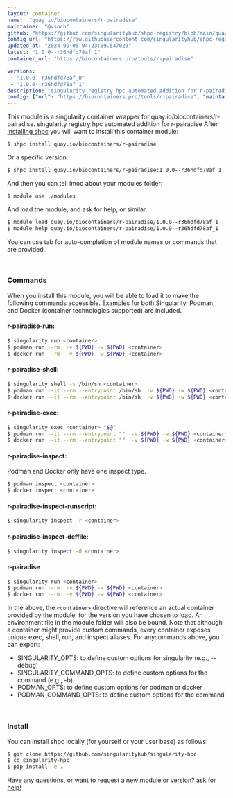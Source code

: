 ```yaml
---
layout: container
name:  "quay.io/biocontainers/r-pairadise"
maintainer: "@vsoch"
github: "https://github.com/singularityhub/shpc-registry/blob/main/quay.io/biocontainers/r-pairadise/container.yaml"
config_url: "https://raw.githubusercontent.com/singularityhub/shpc-registry/main/quay.io/biocontainers/r-pairadise/container.yaml"
updated_at: "2024-09-05 04:23:09.547029"
latest: "1.0.0--r36hdfd78af_1"
container_url: "https://biocontainers.pro/tools/r-pairadise"

versions:
 - "1.0.0--r36hdfd78af_0"
 - "1.0.0--r36hdfd78af_1"
description: "singularity registry hpc automated addition for r-pairadise"
config: {"url": "https://biocontainers.pro/tools/r-pairadise", "maintainer": "@vsoch", "description": "singularity registry hpc automated addition for r-pairadise", "latest": {"1.0.0--r36hdfd78af_1": "sha256:bd1de5d47374a92d0f17ca38d4e2aff725b97eb7d57ee7b9620d4f91c00e9be1"}, "tags": {"1.0.0--r36hdfd78af_0": "sha256:c292a459567f7daa0303ad96df135289454e0293da14e3012f084a771d50e8f6", "1.0.0--r36hdfd78af_1": "sha256:bd1de5d47374a92d0f17ca38d4e2aff725b97eb7d57ee7b9620d4f91c00e9be1"}, "docker": "quay.io/biocontainers/r-pairadise"}
---
```


This module is a singularity container wrapper for quay.io/biocontainers/r-pairadise.
singularity registry hpc automated addition for r-pairadise
After [installing shpc](#install) you will want to install this container module:


```bash
$ shpc install quay.io/biocontainers/r-pairadise
```

Or a specific version:

```bash
$ shpc install quay.io/biocontainers/r-pairadise:1.0.0--r36hdfd78af_1
```

And then you can tell lmod about your modules folder:

```bash
$ module use ./modules
```

And load the module, and ask for help, or similar.

```bash
$ module load quay.io/biocontainers/r-pairadise/1.0.0--r36hdfd78af_1
$ module help quay.io/biocontainers/r-pairadise/1.0.0--r36hdfd78af_1
```

You can use tab for auto-completion of module names or commands that are provided.

<br>

### Commands

When you install this module, you will be able to load it to make the following commands accessible.
Examples for both Singularity, Podman, and Docker (container technologies supported) are included.

#### r-pairadise-run:

```bash
$ singularity run <container>
$ podman run --rm  -v ${PWD} -w ${PWD} <container>
$ docker run --rm  -v ${PWD} -w ${PWD} <container>
```

#### r-pairadise-shell:

```bash
$ singularity shell -s /bin/sh <container>
$ podman run --it --rm --entrypoint /bin/sh  -v ${PWD} -w ${PWD} <container>
$ docker run --it --rm --entrypoint /bin/sh  -v ${PWD} -w ${PWD} <container>
```

#### r-pairadise-exec:

```bash
$ singularity exec <container> "$@"
$ podman run --it --rm --entrypoint ""  -v ${PWD} -w ${PWD} <container> "$@"
$ docker run --it --rm --entrypoint ""  -v ${PWD} -w ${PWD} <container> "$@"
```

#### r-pairadise-inspect:

Podman and Docker only have one inspect type.

```bash
$ podman inspect <container>
$ docker inspect <container>
```

#### r-pairadise-inspect-runscript:

```bash
$ singularity inspect -r <container>
```

#### r-pairadise-inspect-deffile:

```bash
$ singularity inspect -d <container>
```



#### r-pairadise

```bash
$ singularity run <container>
$ podman run --rm  -v ${PWD} -w ${PWD} <container>
$ docker run --rm  -v ${PWD} -w ${PWD} <container>
```


In the above, the `<container>` directive will reference an actual container provided
by the module, for the version you have chosen to load. An environment file in the
module folder will also be bound. Note that although a container
might provide custom commands, every container exposes unique exec, shell, run, and
inspect aliases. For anycommands above, you can export:

 - SINGULARITY_OPTS: to define custom options for singularity (e.g., --debug)
 - SINGULARITY_COMMAND_OPTS: to define custom options for the command (e.g., -b)
 - PODMAN_OPTS: to define custom options for podman or docker
 - PODMAN_COMMAND_OPTS: to define custom options for the command

<br>

### Install

You can install shpc locally (for yourself or your user base) as follows:

```bash
$ git clone https://github.com/singularityhub/singularity-hpc
$ cd singularity-hpc
$ pip install -e .
```

Have any questions, or want to request a new module or version? [ask for help!](https://github.com/singularityhub/singularity-hpc/issues)